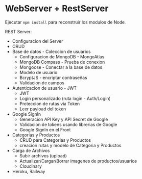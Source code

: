 # WebServer + RestServer

Ejecutar ```npm install``` para reconstruir los modulos de Node.

REST Server:

- Configuracion del Server
- CRUD
- Base de datos - Coleccion de usuarios
  - Configuracion de MongoDB - MongoAtlas
  - MongoDB Compass - Prueba de conexion
  - Mongoose - Conectar a la base de datos
  - Modelo de usuario
  - BcryptJS - encriptar contraseñas
  - Validacion de campos
- Autenticacion de usuario - JWT
  - JWT
  - Login personalizado (ruta login - Auth/Login)
  - Proteccion de rutas via Token
  - Leer payload del token
- Google SignIn
  - Generacion API Key y API Secret de Google
  - Validacion de tokens usando librerias de Google
  - Google SignIn en el Front
- Categorias y Productos
  - CRUD para Categorias y Productos
  - creacion rutas y modelo de Categoria y Productos
- Carga de Archivos
  - Subir archivos (upload)
  - Actualizar/Cargar/Borrar imagenes de productos/usuarios
  - Cloudinary
- Heroku, Railway